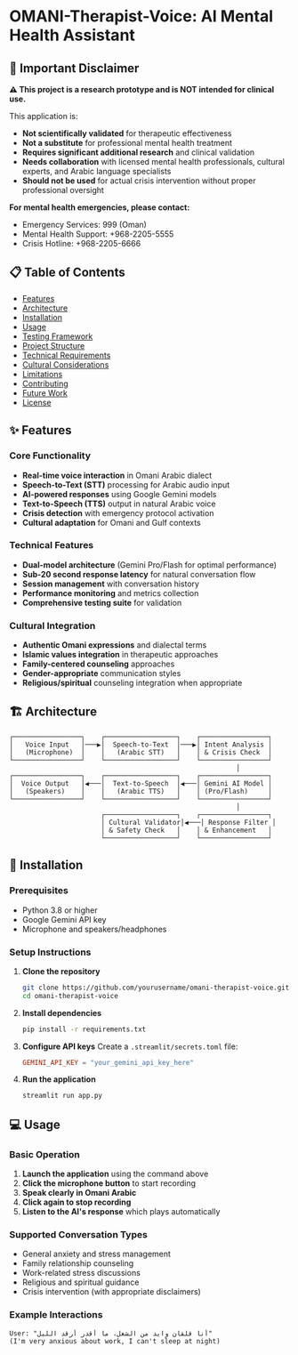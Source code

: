# OMANI-Therapist-Voice: AI Mental Health Assistant

## 🚨 Important Disclaimer

**⚠️ This project is a research prototype and is NOT intended for clinical use.**

This application is:
- **Not scientifically validated** for therapeutic effectiveness
- **Not a substitute** for professional mental health treatment
- **Requires significant additional research** and clinical validation
- **Needs collaboration** with licensed mental health professionals, cultural experts, and Arabic language specialists
- **Should not be used** for actual crisis intervention without proper professional oversight

**For mental health emergencies, please contact:**
- Emergency Services: 999 (Oman)
- Mental Health Support: +968-2205-5555
- Crisis Hotline: +968-2205-6666

## 📋 Table of Contents

- [Features](#features)
- [Architecture](#architecture)
- [Installation](#installation)
- [Usage](#usage)
- [Testing Framework](#testing-framework)
- [Project Structure](#project-structure)
- [Technical Requirements](#technical-requirements)
- [Cultural Considerations](#cultural-considerations)
- [Limitations](#limitations)
- [Contributing](#contributing)
- [Future Work](#future-work)
- [License](#license)

## ✨ Features

### Core Functionality
- **Real-time voice interaction** in Omani Arabic dialect
- **Speech-to-Text (STT)** processing for Arabic audio input
- **AI-powered responses** using Google Gemini models
- **Text-to-Speech (TTS)** output in natural Arabic voice
- **Crisis detection** with emergency protocol activation
- **Cultural adaptation** for Omani and Gulf contexts

### Technical Features
- **Dual-model architecture** (Gemini Pro/Flash for optimal performance)
- **Sub-20 second response latency** for natural conversation flow
- **Session management** with conversation history
- **Performance monitoring** and metrics collection
- **Comprehensive testing suite** for validation

### Cultural Integration
- **Authentic Omani expressions** and dialectal terms
- **Islamic values integration** in therapeutic approaches
- **Family-centered counseling** approaches
- **Gender-appropriate** communication styles
- **Religious/spiritual** counseling integration when appropriate

## 🏗️ Architecture

```
┌─────────────────┐    ┌──────────────────┐    ┌─────────────────┐
│   Voice Input   │───▶│  Speech-to-Text  │───▶│ Intent Analysis │
│   (Microphone)  │    │   (Arabic STT)   │    │ & Crisis Check  │
└─────────────────┘    └──────────────────┘    └─────────────────┘
                                                         │
┌─────────────────┐    ┌──────────────────┐    ┌─────────────────┐
│  Voice Output   │◀───│  Text-to-Speech  │◀───│ Gemini AI Model │
│   (Speakers)    │    │   (Arabic TTS)   │    │ (Pro/Flash)     │
└─────────────────┘    └──────────────────┘    └─────────────────┘
                                                         │
                       ┌──────────────────┐    ┌─────────────────┐
                       │ Cultural Validator│◀───│ Response Filter │
                       │ & Safety Check   │    │ & Enhancement   │
                       └──────────────────┘    └─────────────────┘
```

## 🚀 Installation

### Prerequisites
- Python 3.8 or higher
- Google Gemini API key
- Microphone and speakers/headphones

### Setup Instructions

1. **Clone the repository**
   ```bash
   git clone https://github.com/yourusername/omani-therapist-voice.git
   cd omani-therapist-voice
   ```

2. **Install dependencies**
   ```bash
   pip install -r requirements.txt
   ```

3. **Configure API keys**
   Create a `.streamlit/secrets.toml` file:
   ```toml
   GEMINI_API_KEY = "your_gemini_api_key_here"
   ```

4. **Run the application**
   ```bash
   streamlit run app.py
   ```

## 💻 Usage

### Basic Operation
1. **Launch the application** using the command above
2. **Click the microphone button** to start recording
3. **Speak clearly in Omani Arabic**
4. **Click again to stop recording**
5. **Listen to the AI's response** which plays automatically

### Supported Conversation Types
- General anxiety and stress management
- Family relationship counseling
- Work-related stress discussions
- Religious and spiritual guidance
- Crisis intervention (with appropriate disclaimers)

### Example Interactions
```
User: "أنا قلقان وايد من الشغل، ما أقدر أرقد الليل"
(I'm very anxious about work, I can't sleep at night)
